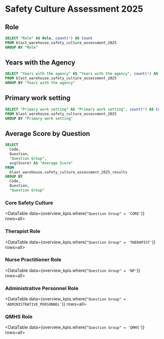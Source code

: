 # Safety Culture Assessment 2025

## Role

```sql distribution_by_role
SELECT "Role" AS Role, count(*) AS Count
FROM blast_warehouse.safety_culture_assessment_2025
GROUP BY "Role"
```

<BarChart
  data={distribution_by_role}
  x="Role"
  y="Count"
/>

## Years with the Agency

```sql distribution_by_years
SELECT "Years with the agency" AS "Years with the agency", count(*) AS Count
FROM blast_warehouse.safety_culture_assessment_2025
GROUP BY "Years with the agency"
```

<BarChart
  data={distribution_by_years}
  x="Years with the agency"
  y="Count"
/>

## Primary work setting

```sql distribution_by_work_setting
SELECT "Primary work setting" AS "Primary work setting", count(*) AS Count
FROM blast_warehouse.safety_culture_assessment_2025
GROUP BY "Primary work setting"
```

<BarChart
  data={distribution_by_work_setting}
  x="Primary work setting"
  y="Count"
/>

## Average Score by Question

```sql overview_kpis
SELECT
  Code,
  Question,
  "Question Group",
  avg(Score) AS "Average Score"
FROM
  blast_warehouse.safety_culture_assessment_2025_results
GROUP BY
  Code,
  Question,
  "Question Group"
```

### Core Safety Culture

<DataTable
data={overview_kpis.where(`"Question Group" = 'CORE'`)}
rows=all>
<Column id="Code" title="Code" />
<Column id="Question" title="Question" />
<Column id="Average Score" title="Average Score" />
</DataTable>

### Therapist Role

<DataTable
data={overview_kpis.where(`"Question Group" = 'THERAPIST'`)}
rows=all>
<Column id="Code" title="Code" />
<Column id="Question" title="Question" />
<Column id="Average Score" title="Average Score" />
</DataTable>

### Nurse Practitioner Role

<DataTable
data={overview_kpis.where(`"Question Group" = 'NP'`)}
rows=all>
<Column id="Code" title="Code" />
<Column id="Question" title="Question" />
<Column id="Average Score" title="Average Score" />
</DataTable>

### Administrative Personnel Role

<DataTable
data={overview_kpis.where(`"Question Group" = 'ADMINISTRATIVE_PERSONNEL'`)}
rows=all>
<Column id="Code" title="Code" />
<Column id="Question" title="Question" />
<Column id="Average Score" title="Average Score" />
</DataTable>

### QMHS Role

<DataTable
data={overview_kpis.where(`"Question Group" = 'QMHS'`)}
rows=all>
<Column id="Code" title="Code" />
<Column id="Question" title="Question" />
<Column id="Average Score" title="Average Score" />
</DataTable>
